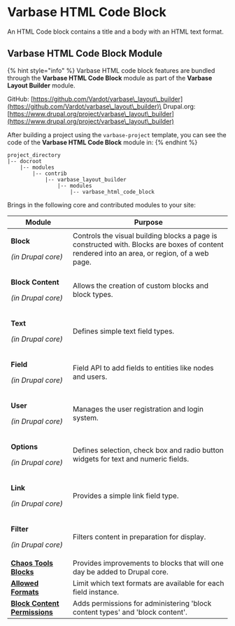 # Varbase HTML Code Block

An HTML Code block contains a title and a body with an HTML text format.

## Varbase HTML Code Block Module

{% hint style="info" %}
Varbase HTML code block features are bundled through the **Varbase HTML Code Block** module as part of the **Varbase Layout Builder** module.

GitHub: [https://github.com/Vardot/varbase\_layout\_builder](https://github.com/Vardot/varbase\_layout\_builder)\
Drupal.org: [https://www.drupal.org/project/varbase\_layout\_builder](https://www.drupal.org/project/varbase\_layout\_builder)

After building a project using the `varbase-project` template, you can see the code of the **Varbase HTML Code Block** module in:
{% endhint %}

```
project_directory
|-- docroot
    |-- modules
        |-- contrib
            |-- varbase_layout_builder
                |-- modules
                    |-- varbase_html_code_block
```

Brings in the following core and contributed modules to your site:

| Module                                                                                      | Purpose                                                                                                                                      |
| ------------------------------------------------------------------------------------------- | -------------------------------------------------------------------------------------------------------------------------------------------- |
| <p><strong>Block</strong></p><p><em>(in Drupal core)</em></p>                               | Controls the visual building blocks a page is constructed with. Blocks are boxes of content rendered into an area, or region, of a web page. |
| <p><strong>Block Content</strong></p><p><em>(in Drupal core)</em></p>                       | Allows the creation of custom blocks and block types.                                                                                        |
| <p><strong>Text</strong></p><p><em>(in Drupal core)</em></p>                                | Defines simple text field types.                                                                                                             |
| <p><strong>Field</strong></p><p><em>(in Drupal core)</em></p>                               | Field API to add fields to entities like nodes and users.                                                                                    |
| <p><strong>User</strong></p><p><em>(in Drupal core)</em></p>                                | Manages the user registration and login system.                                                                                              |
| <p><strong>Options</strong></p><p><em>(in Drupal core)</em></p>                             | Defines selection, check box and radio button widgets for text and numeric fields.                                                           |
| <p><strong>Link</strong></p><p><em>(in Drupal core)</em></p>                                | Provides a simple link field type.                                                                                                           |
| <p><strong>Filter</strong></p><p><em>(in Drupal core)</em></p>                              | Filters content in preparation for display.                                                                                                  |
| [**Chaos Tools Blocks**](https://www.drupal.org/project/ctools)                             | Provides improvements to blocks that will one day be added to Drupal core.                                                                   |
| [**Allowed Formats**](https://www.drupal.org/project/allowed\_formats)                      | Limit which text formats are available for each field instance.                                                                              |
| [**Block Content Permissions**](https://www.drupal.org/project/block\_content\_permissions) | Adds permissions for administering 'block content types' and 'block content'.                                                                |
